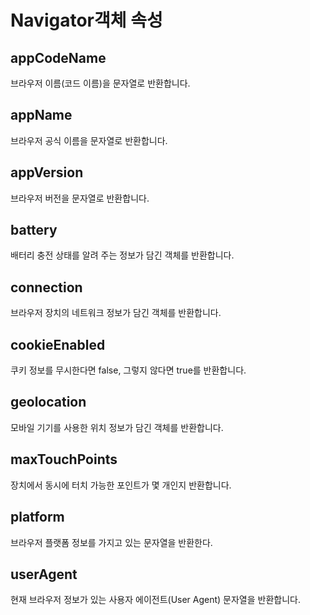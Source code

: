 # Navigator객체 속성

## appCodeName

브라우저 이름(코드 이름)을 문자열로 반환합니다.

## appName

브라우저 공식 이름을 문자열로 반환합니다.

## appVersion

브라우저 버전을 문자열로 반환합니다.

## battery

배터리 충전 상태를 알려 주는 정보가 담긴 객체를 반환합니다.

## connection

브라우저 장치의 네트워크 정보가 담긴 객체를 반환합니다.

## cookieEnabled

쿠키 정보를 무시한다면 false, 그렇지 않다면 true를 반환합니다.

## geolocation

모바일 기기를 사용한 위치 정보가 담긴 객체를 반환합니다.

## maxTouchPoints

장치에서 동시에 터치 가능한 포인트가 몇 개인지 반환합니다.

## platform

브라우저 플랫폼 정보를 가지고 있는 문자열을 반환한다.

## userAgent

현재 브라우저 정보가 있는 사용자 에이전트(User Agent) 문자열을 반환합니다.
